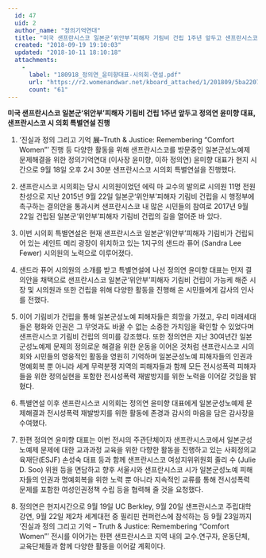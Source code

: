 ```yaml
---
  id: 47
  uid: 2
  author_name: "정의기억연대"
  title: "미국 샌프란시스코 일본군‘위안부’피해자 기림비 건립 1주년 앞두고 샌프란시스코 시 의회 특별연설 진행"
  created: "2018-09-19 19:10:03"
  updated: "2018-10-11 18:10:18"
  attachments: 
    - 
      label: "180918_정의연_윤미향대표-시의회-연설.pdf"
      url: "https://r2.womenandwar.net/kboard_attached/1/201809/5ba2207baf1994698939.pdf"
      count: "61"
---
```

**미국 샌프란시스코 일본군‘위안부’피해자 기림비 건립 1주년 앞두고 정의연 윤미향 대표, 샌프란시스코 시 의회 특별연설 진행**

1. ‘진실과 정의 그리고 기억 展–Truth & Justice: Remembering “Comfort Women”’ 진행 등 다양한 활동을 위해 샌프란시스코를 방문중인 일본군성노예제 문제해결을 위한 정의기억연대 (이사장 윤미향, 이하 정의연) 윤미향 대표가 현지 시간으로 9월 18일 오후 2시 30분 샌프란시스코 시의회 특별연설을 진행했다. 

2. 샌프란시스코 시의회는 당시 시의원이었던 에릭 마 교수의 발의로 시의원 11명 전원찬성으로 지난 2015년 9월 22일 일본군‘위안부’피해자 기림비 건립을 시 행정부에 촉구하는 결의안을 통과시켜 샌프란시스코 내 많은 시민들의 참여로 2017년 9월 22일 건립된 일본군‘위안부’피해자 기림비 건립의 길을 열어준 바 있다. 

3. 이번 시의회 특별연설은 현재 샌프란시스코 일본군‘위안부’피해자 기림비가 건립되어 있는 세인트 메리 광장이 위치하고 있는 1지구의 샌드라 퓨어 (Sandra Lee Fewer) 시의원의 노력으로 이루어졌다. 

4. 샌드라 퓨어 시의원의 소개를 받고 특별연설에 나선 정의연 윤미향 대표는 먼저 결의안을 채택으로 샌프란시스코 일본군‘위안부’피해자 기림비 건립이 가능케 해준 시장 및 시의원과 또한 건립을 위해 다양한 활동을 진행해 온 시민들에게 감사의 인사를 전했다. 

5. 이어 기림비가 건립을 통해 일본군성노예 피해자들은 희망을 가졌고, 우리 미래세대들은 평화와 인권은 그 무엇과도 바꿀 수 없는 소중한 가치임을 확인할 수 있었다며 샌프란시스코 기림비 건립의 의미를 강조했다. 또한 정의연은 지난 30여년간 일본군성노예제 문제의 정의로운 해결을 위한 운동을 이어온 것처럼 샌프란시스코 시의회와 시민들의 영웅적인 활동을 영원히 기억하며 일본군성노예 피해자들의 인권과 명예회복 뿐 아니라 세계 무력분쟁 지역의 피해자들과 함께 모든 전시성폭력 피해자들을 위한 정의실현을 포함한 전시성폭력 재발방지를 위한 노력을 이어갈 것임을 밝혔다. 

6. 특별연설 이후 샌프란시스코 시의회는 정의연 윤미향 대표에게 일본군성노예제 문제해결과 전시성폭력 재발방지를 위한 활동에 존경과 감사의 마음을 담은 감사장을 수여했다. 

7. 한편 정의연 윤미향 대표는 이번 전시의 주관단체이자 샌프란시스코에서 일본군성노예제 문제에 대한 교과과정 교육을 위한 다향한 활동을 진행하고 있는 사회정의교육재단(ESJF) 손성숙 대표 등과 함께 샌프란시스코 여성지위위원회 줄리 수 (Julie D. Soo) 위원 등을 면담하고 향후 서울시와 샌프란시스코 시가 일본군성노예 피해자들의 인권과 명예회복을 위한 노력 뿐 아니라 지속적인 교류를 통해 전시성폭력 문제를 포함한 여성인권정책 수립 등을 협력해 줄 것을 요청했다. 

8. 정의연은 현지시간으로 9월 19일 UC Berkley, 9월 20일 샌프란시스코 주립대학 강연, 9월 22일 제2차 세계대전 중 필리핀 컨퍼런스에 참석하는 등 9월 23일까지 ‘진실과 정의 그리고 기억 – Truth & Justice: Remembering “Comfort Women”’ 전시를 이어가는 한편 샌프란시스코 지역 내의 교수.연구자, 운동단체, 교육단체들과 함께 다양한 활동을 이어갈 계획이다.